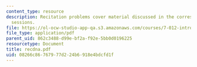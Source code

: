 ```yaml
---
content_type: resource
description: Recitation problems cover material discussed in the corresponding lecture
  sessions.
file: https://ol-ocw-studio-app-qa.s3.amazonaws.com/courses/7-012-introduction-to-biology-fall-2004/08266c86767977d224b6918e4bdcfd1f_recdna.pdf
file_type: application/pdf
parent_uid: 862c3488-d99e-bf2a-f92e-5bb0d0196225
resourcetype: Document
title: recdna.pdf
uid: 08266c86-7679-77d2-24b6-918e4bdcfd1f
---
```

